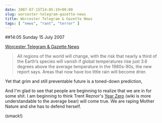 ```yaml
---
date: 2007-07-15T14:05:19+09:00
slug: worcester-telegram-gazette-news
title: Worcester Telegram & Gazette News
tags: [ "news", "rant", "terror" ]
---
```


##14:05 Sunday 15 July 2007

[Worcester Telegram & Gazette News](https://www.telegram.com/apps/pbcs.dll/article?AID=/20070407/NEWS/704070348/1116)


> All regions of the world will change, with the risk that nearly a third of the Earth’s species will vanish if global temperatures rise just 3.6 degrees above the average temperature in the 1980s-90s, the new report says. Areas that now have too little rain will become drier.

Yet that grim and still preventable future is a toned-down prediction,


And I'm glad to see that people are beginning to realize that we are in for some shit.  I am beginning to think Trent Reznor's [Year Zero](https://ninwiki.com/Main_Page) (wiki is more understandable to the average bear) will come true.  We are raping Mother Nature and she has to defend herself.

(smack!)
